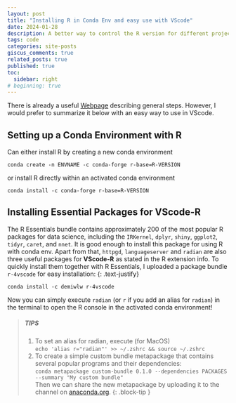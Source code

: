 ```yaml
---
layout: post
title: "Installing R in Conda Env and easy use with VScode"
date: 2024-01-28
description: A better way to control the R version for different projects and easy use with the VScode console
tags: code
categories: site-posts
giscus_comments: true
related_posts: true
published: true
toc:
  sidebar: right
# beginning: true
---
```


There is already a useful [Webpage](https://astrobiomike.github.io/R/managing-r-and-rstudio-with-conda) describing general steps. 
However, I would prefer to summarize it below with an easy way to use in VScode.

## **Setting up a Conda Environment with R**

Can either install R by creating a new conda environment

```shell
conda create -n ENVNAME -c conda-forge r-base=R-VERSION
```

or install R directly within an activated conda environment

```shell
conda install -c conda-forge r-base=R-VERSION
```

## **Installing Essential Packages for VScode-R**

The R Essentials bundle contains approximately 200 of the most popular R packages for data science, 
including the `IRKernel`, `dplyr`, `shiny`, `ggplot2`, `tidyr`, `caret`, and `nnet`. 
It is good enough to install this package for using R with conda env.
Apart from that, `httpgd`, `languageserver` and `radian` are also three useful packages for **VScode-R** as stated in the R extension info.
To quickly install them together with R Essentials, I uploaded a package bundle `r-4vscode` for easy installation:
{: .text-justify}

```shell
conda install -c demiwlw r-4vscode
```

Now you can simply execute `radian` (or `r` if you add an alias for `radian`) in the terminal to 
open the R console in the activated conda environment!

> ##### TIPS
> 
> 1. To set an alias for radian, execute (for MacOS)\
> ```echo 'alias r="radian"' >> ~/.zshrc && source ~/.zshrc```
> 2. To create a simple custom bundle metapackage that contains several popular programs and their dependencies:\
> ```conda metapackage custom-bundle 0.1.0 --dependencies PACKAGES --summary "My custom bundle"```\
> Then we can share the new metapackage by uploading it to the channel on [anaconda.org](https://anaconda.org/).
{: .block-tip }
